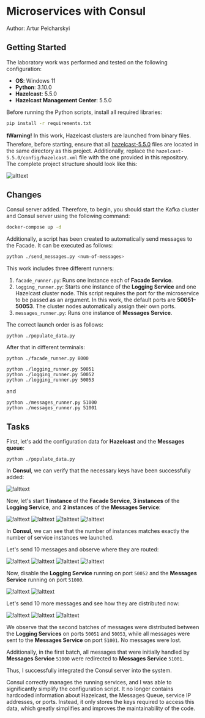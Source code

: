 # Microservices with Consul

Author: Artur Pelcharskyi

## Getting Started

The laboratory work was performed and tested on the following configuration:

- **OS**: Windows 11
- **Python**: 3.10.0
- **Hazelcast**: 5.5.0
- **Hazelcast Management Center**: 5.5.0

Before running the Python scripts, install all required libraries:
```bash
pip install -r requirements.txt
```
**❗Warning!** In this work, Hazelcast clusters are launched from binary files. Therefore, before starting, ensure that all [hazelcast-5.5.0](https://hazelcast.com/community-edition-projects/downloads/) files are located in the same directory as this project. Additionally, replace the `hazelcast-5.5.0/config/hazelcast.xml` file with the one provided in this repository. The complete project structure should look like this:

![alttext](images/image1.png)

## Changes

Consul server added. Therefore, to begin, you should start the Kafka cluster and Consul server using the following command:

```bash
docker-compose up -d
```

Additionally, a script has been created to automatically send messages to the Facade. It can be executed as follows:

```bash
python ./send_messages.py <num-of-messages>
```

This work includes three different runners:
1. `facade_runner.py`: Runs one instance each of **Facade Service**.
2. `logging_runner.py`: Starts one instance of the **Logging Service** and one Hazelcast cluster node. This script requires the port for the microservice to be passed as an argument. In this work, the default ports are **50051–50053**. The cluster nodes automatically assign their own ports.
3. `messages_runner.py`: Runs one instance of **Messages Service**.

The correct launch order is as follows:
```
python ./populate_data.py
```

After that in different terminals:

```
python ./facade_runner.py 8000
```

```
python ./logging_runner.py 50051
python ./logging_runner.py 50052
python ./logging_runner.py 50053
```

and

```
python ./messages_runner.py 51000
python ./messages_runner.py 51001
```

## Tasks

First, let's add the configuration data for **Hazelcast** and the **Messages queue**:

```
python ./populate_data.py
```

In **Consul**, we can verify that the necessary keys have been successfully added:

![!alttext](/images/image1.png)

Now, let's start **1 instance** of the **Facade Service**, **3 instances** of the **Logging Service**, and **2 instances** of the **Messages Service**:

![!alttext](/images/image2.png)
![!alttext](/images/image9.png)
![!alttext](/images/image7.png)
![!alttext](/images/image8.png)

In **Consul**, we can see that the number of instances matches exactly the number of service instances we launched.

Let's send 10 messages and observe where they are routed:

![!alttext](/images/image3.png)
![!alttext](/images/image4.png)
![!alttext](/images/image5.png)
![!alttext](/images/image6.png)


Now, disable the **Logging Service** running on port `50052` and the **Messages Service** running on port `51000`.

![!alttext](/images/image10.png)
![!alttext](/images/image11.png)

Let's send 10 more messages and see how they are distributed now:

![!alttext](/images/image12.png)
![!alttext](/images/image13.png)
![!alttext](/images/image14.png)

We observe that the second batches of messages were distributed between the **Logging Services** on ports `50051` and `50053`, while all messages were sent to the **Messages Service** on port `51001`. No messages were lost.

Additionally, in the first batch, all messages that were initially handled by **Messages Service** `51000` were redirected to **Messages Service** `51001`.

Thus, I successfully integrated the Consul server into the system.

Consul correctly manages the running services, and I was able to significantly simplify the configuration script. It no longer contains hardcoded information about Hazelcast, the Messages Queue, service IP addresses, or ports. Instead, it only stores the keys required to access this data, which greatly simplifies and improves the maintainability of the code.
